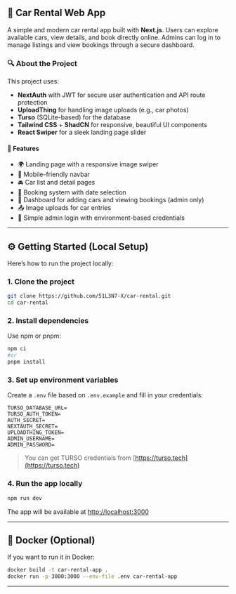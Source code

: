 ## 🚗 Car Rental Web App

A simple and modern car rental app built with **Next.js**. Users can explore available cars, view details, and book directly online. Admins can log in to manage listings and view bookings through a secure dashboard.

### 🔍 About the Project

This project uses:

* **NextAuth** with JWT for secure user authentication and API route protection
* **UploadThing** for handling image uploads (e.g., car photos)
* **Turso** (SQLite-based) for the database
* **Tailwind CSS** + **ShadCN** for responsive, beautiful UI components
* **React Swiper** for a sleek landing page slider

#### 🔧 Features

* 🌍 Landing page with a responsive image swiper
* 🧭 Mobile-friendly navbar
* 🚘 Car list and detail pages
* 📅 Booking system with date selection
* 🔐 Dashboard for adding cars and viewing bookings (admin only)
* 📤 Image uploads for car entries
* 🧾 Simple admin login with environment-based credentials

---

## ⚙️ Getting Started (Local Setup)

Here’s how to run the project locally:

### 1. Clone the project

```bash
git clone https://github.com/51L3N7-X/car-rental.git
cd car-rental
```

### 2. Install dependencies

Use npm or pnpm:
```bash
npm ci
#or
pnpm install
```

### 3. Set up environment variables

Create a `.env` file based on `.env.example` and fill in your credentials:

```env
TURSO_DATABASE_URL=
TURSO_AUTH_TOKEN=
AUTH_SECRET=
NEXTAUTH_SECRET=
UPLOADTHING_TOKEN=
ADMIN_USERNAME=
ADMIN_PASSWORD=
```

> You can get TURSO credentials from [https://turso.tech](https://turso.tech)

### 4. Run the app locally

```bash
npm run dev
```

The app will be available at [http://localhost:3000](http://localhost:3000)

---

## 🐳 Docker (Optional)

If you want to run it in Docker:

```bash
docker build -t car-rental-app .
docker run -p 3000:3000 --env-file .env car-rental-app
```

---

